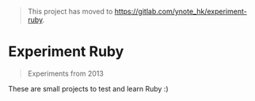> This project has moved to https://gitlab.com/ynote_hk/experiment-ruby.

# Experiment Ruby

> Experiments from 2013

These are small projects to test and learn Ruby :)
